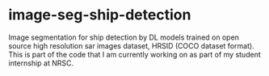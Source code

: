# image-seg-ship-detection
Image segmentation for ship detection by DL models trained on open source high resolution sar images dataset, HRSID (COCO dataset format).
This is part of the code that I am currently working on as part of my student internship at NRSC.
